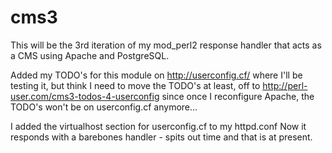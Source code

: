 # cms3
This will be the 3rd iteration of my mod_perl2 response handler that acts as a CMS using Apache and PostgreSQL.


Added my TODO's for this module on http://userconfig.cf/ where I'll be testing it, but think I need to move the TODO's at least, off to http://perl-user.com/cms3-todos-4-userconfig since once I reconfigure Apache, the TODO's won't be on userconfig.cf anymore...

I added the virtualhost section for userconfig.cf to my httpd.conf
Now it responds with a barebones handler - spits out time and that is at present.
